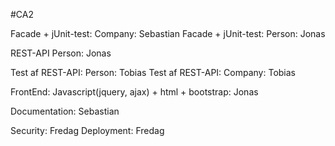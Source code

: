 #CA2

Facade + jUnit-test: Company: Sebastian
Facade + jUnit-test: Person: Jonas

REST-API Person: Jonas

Test af REST-API: Person: Tobias
Test af REST-API: Company: Tobias

FrontEnd: Javascript(jquery, ajax) + html + bootstrap: Jonas

Documentation: Sebastian

Security: Fredag
Deployment: Fredag